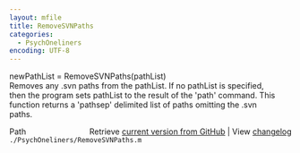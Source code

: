 ```yaml
---
layout: mfile
title: RemoveSVNPaths
categories:
  - PsychOneliners
encoding: UTF-8
---
```


newPathList = RemoveSVNPaths(pathList)  
Removes any .svn paths from the pathList.  If no pathList is specified,  
then the program sets pathList to the result of the 'path' command.  This  
function returns a 'pathsep' delimited list of paths omitting the .svn  
paths.  


<div class="code_header" style="text-align:right;">
  <span style="float:left;">Path&nbsp;&nbsp;</span> <span class="counter">Retrieve <a href=
  "https://raw.github.com/Psychtoolbox-3/Psychtoolbox-3/beta/./PsychOneliners/RemoveSVNPaths.m">current version from GitHub</a> | View <a href=
  "https://github.com/Psychtoolbox-3/Psychtoolbox-3/commits/beta/./PsychOneliners/RemoveSVNPaths.m">changelog</a></span>
</div>
<div class="code">
  <code>./PsychOneliners/RemoveSVNPaths.m</code>
</div>
